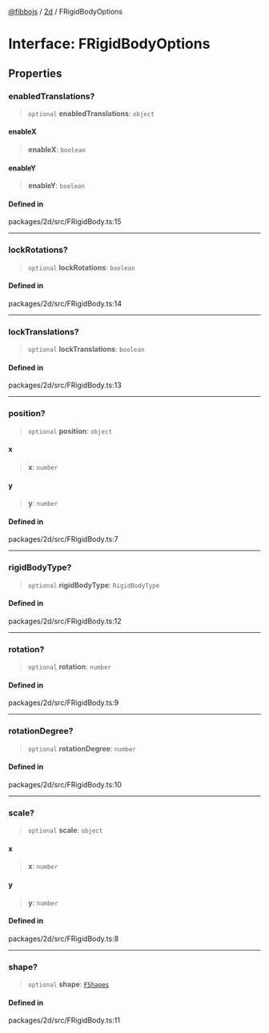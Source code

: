 [@fibbojs](/api/index) / [2d](/api/2d) / FRigidBodyOptions

# Interface: FRigidBodyOptions

## Properties

### enabledTranslations?

> `optional` **enabledTranslations**: `object`

#### enableX

> **enableX**: `boolean`

#### enableY

> **enableY**: `boolean`

#### Defined in

packages/2d/src/FRigidBody.ts:15

***

### lockRotations?

> `optional` **lockRotations**: `boolean`

#### Defined in

packages/2d/src/FRigidBody.ts:14

***

### lockTranslations?

> `optional` **lockTranslations**: `boolean`

#### Defined in

packages/2d/src/FRigidBody.ts:13

***

### position?

> `optional` **position**: `object`

#### x

> **x**: `number`

#### y

> **y**: `number`

#### Defined in

packages/2d/src/FRigidBody.ts:7

***

### rigidBodyType?

> `optional` **rigidBodyType**: `RigidBodyType`

#### Defined in

packages/2d/src/FRigidBody.ts:12

***

### rotation?

> `optional` **rotation**: `number`

#### Defined in

packages/2d/src/FRigidBody.ts:9

***

### rotationDegree?

> `optional` **rotationDegree**: `number`

#### Defined in

packages/2d/src/FRigidBody.ts:10

***

### scale?

> `optional` **scale**: `object`

#### x

> **x**: `number`

#### y

> **y**: `number`

#### Defined in

packages/2d/src/FRigidBody.ts:8

***

### shape?

> `optional` **shape**: [`FShapes`](../enumerations/FShapes.md)

#### Defined in

packages/2d/src/FRigidBody.ts:11
